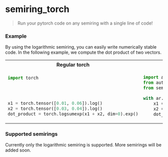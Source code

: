 # semiring_torch

> Run your pytorch code on any semiring with a single line of code!


### Example

By using the logarithmic semiring, you can easily write numerically stable code. 
In the following example, we compute the dot product of two vectors.

<table>
<tr>
<th>Regular torch</th>
<th>semiring_torch</th>
</tr>
<tr>
<td>

```python
import torch




x1 = torch.tensor([0.01, 0.06]).log()
x2 = torch.tensor([0.03, 0.04]).log()
dot_product = torch.logsumexp(x1 + x2, dim=0).exp()

```
</td>
<td>

```python
import autoray as ar
from autoray import numpy as np
from semiring_torch import *

with ar.backend_like('log_semiring'):
    x1 = np.array([0.01, 0.06])
    x2 = np.array([0.03, 0.04])
    dot_product = np.dot(x1, x2)

```

</td>
</tr>
</table>

### Supported semirings
Currently only the logarithmic semiring is supported. More semirings will be added soon.